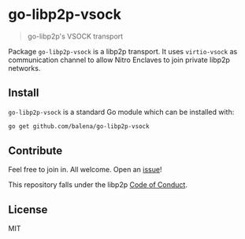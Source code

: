 # go-libp2p-vsock

> go-libp2p's VSOCK transport

Package `go-libp2p-vsock` is a libp2p transport. It uses `virtio-vsock` as communication channel to allow Nitro Enclaves to join private libp2p networks.

## Install

`go-libp2p-vsock` is a standard Go module which can be installed with:

```sh
go get github.com/balena/go-libp2p-vsock
```

## Contribute

Feel free to join in. All welcome. Open an [issue](https://github.com/balena/go-libp2p-vsock/issues)!

This repository falls under the libp2p [Code of Conduct](https://github.com/libp2p/community/blob/master/code-of-conduct.md).

## License

MIT
